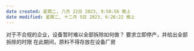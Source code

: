 ```yaml
---
date created: 星期二, 八月 22日 2023, 9:50:56 晚上
date modified: 星期二, 十二月 5日 2023, 6:26:22 晚上
---
```

对于不合规的企业，设备暂时难以全部拆除如何做？
	要求立即停产，并给出全部拆除的时限
	在此期间，原料不得存放在设备厂房


